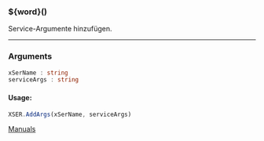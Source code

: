 ﻿### ${word}()
Service-Argumente hinzufügen.

----

### Arguments
```ts
xSerName : string
serviceArgs : string
```
#### Usage:
```ts
XSER.AddArgs(xSerName, serviceArgs)
```

[Manuals](https://manuals.opacc.ch/docs/doku2401/F-Script/ScriptBlockFunc.XSER.AddArgs.html)
